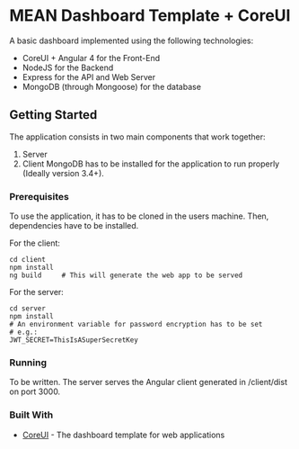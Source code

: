 # MEAN Dashboard Template + CoreUI

A basic dashboard implemented using the following technologies:
* CoreUI + Angular 4 for the Front-End
* NodeJS for the Backend
* Express for the API and Web Server
* MongoDB (through Mongoose) for the database

## Getting Started
The application consists in two main components that work together:
1. Server
2. Client
MongoDB has to be installed for the application to run properly (Ideally version 3.4+).

### Prerequisites
To use the application, it has to be cloned in the users machine. Then, dependencies have
to be installed.

For the client:
```
cd client
npm install
ng build     # This will generate the web app to be served
```

For the server:
```
cd server
npm install
# An environment variable for password encryption has to be set
# e.g.:
JWT_SECRET=ThisIsASuperSecretKey
```

### Running
To be written.
The server serves the Angular client generated in /client/dist on port 3000.

### Built With
* [CoreUI](http://coreui.io/) - The dashboard template for web applications
